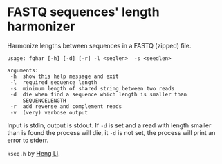 # FASTQ sequences' length harmonizer

Harmonize lengths between sequences in a FASTQ (zipped) file.

```no-highlight
usage: fqhar [-h] [-d] [-r] -l <seqlen>  -s <seedlen>      

arguments:                                                 
 -h  show this help message and exit                       
 -l  required sequence length                              
 -s  minimum length of shared string between two reads     
 -d  die when find a sequence which length is smaller than 
     SEQUENCELENGTH                                        
 -r  add reverse and complement reads                      
 -v  (very) verbose output 
```

Input is stdin, output is stdout. If `-d` is set and a read with length smaller than <seqlen> is found the process will die, it `-d` is not set, the process will print an error to stderr.

`kseq.h` by [Heng Li](https://github.com/lh3/readfq).
